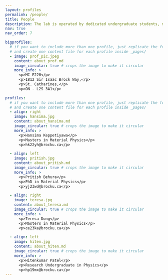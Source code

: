 ```yaml
---
layout: profiles
permalink: /people/
title: People
description: The lab is operated by dedicated undergraduate students, master's students, and PhD candidates, each bringing unique skills and perspectives to our multidisciplinary research projects. Dr. Kaur and her team are committed to fostering an environment of learning and innovation.
nav: true
nav_order: 7

bigprofiles:
  # if you want to include more than one profile, just replicate the following block
  # and create one content file for each profile inside _pages/
  - image: prof_pic.jpeg
    content: about_prof.md
    image_circular: true # crops the image to make it circular
    more_info: >
      <p>MC E220</p>
      <p>1812 Sir Isaac Brock Way,</p>
      <p>St. Catharines,</p>
      <p>ON - L2S 3A1</p>

profiles:
  # if you want to include more than one profile, just replicate the following block
  # and create one content file for each profile inside _pages/
  - align: right
    image: hansima.jpg
    content: about_hansima.md
    image_circular: true # crops the image to make it circular
    more_info: >
      <p>Hansima Keppetiyawa</p>
      <p>Masters in Material Physics</p>
      <p>hk22yh@brocku.ca</p>

  - align: left
    image: pritish.jpg
    content: about_pritish.md
    image_circular: true # crops the image to make it circular
    more_info: >
      <p>Pritish Behura</p>
      <p>PhD in Material Physics</p>
      <p>yj23wd@brocku.ca</p>

  - align: right
    image: teresa.jpg
    content: about_teresa.md
    image_circular: true # crops the image to make it circular
    more_info: >
      <p>Teresa Dong</p>
      <p>Masters in Material Physics</p>
      <p>ce23ke@brocku.ca</p>

  - align: left
    image: hiten.jpg
    content: about_hiten.md
    image_circular: true # crops the image to make it circular
    more_info: >
      <p>Hitenkumar Patel</p>
      <p>Research Undergraduate in Physics</p>
      <p>hp19mx@brocku.ca</p>
---
```


